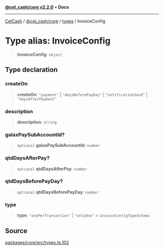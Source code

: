 [**@cel_cash/core v2.2.0**](../../README.md) • **Docs**

***

[CelCash](../../../../packages.md) / [@cel\_cash/core](../../README.md) / [types](../README.md) / InvoiceConfig

# Type alias: InvoiceConfig

> **InvoiceConfig**: `object`

## Type declaration

### createOn

> **createOn**: `"payment"` \| `"daysBeforePayDay"` \| `"notificationSend"` \| `"daysAfterPayment"`

### description

> **description**: `string`

### galaxPaySubAccountId?

> `optional` **galaxPaySubAccountId**: `number`

### qtdDaysAfterPay?

> `optional` **qtdDaysAfterPay**: `number`

### qtdDaysBeforePayDay?

> `optional` **qtdDaysBeforePayDay**: `number`

### type

> **type**: `"onePerTransaction"` \| `"onlyOne"` = `invoiceConfigTypeSchema`

## Source

[packages/core/src/types.ts:102](https://github.com/Pyxlab/celcash/blob/9e2eeefc75067a4b86d18d5bb144eb4446f097c2/packages/core/src/types.ts#L102)
